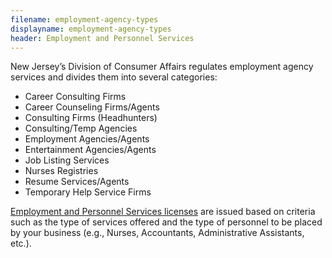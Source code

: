 ```yaml
---
filename: employment-agency-types
displayname: employment-agency-types
header: Employment and Personnel Services
---
```


New Jersey’s Division of Consumer Affairs regulates employment agency services and divides them into several categories:

- Career Consulting Firms
- Career Counseling Firms/Agents
- Consulting Firms (Headhunters)
- Consulting/Temp Agencies
- Employment Agencies/Agents
- Entertainment Agencies/Agents
- Job Listing Services
- Nurses Registries
- Resume Services/Agents
- Temporary Help Service Firms

[Employment and Personnel Services licenses](https://www.njconsumeraffairs.gov/epservices) are issued based on criteria such as the type of services offered and the type of personnel to be placed by your business (e.g., Nurses, Accountants, Administrative Assistants, etc.).
